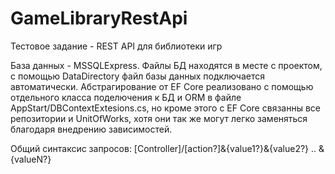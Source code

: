 # GameLibraryRestApi
Тестовое задание - REST API для библиотеки игр 

База данных - MSSQLExpress. Файлы БД находятся в месте с проектом,
с помощью DataDirectory файл базы данных подключается автоматически.
Абстрагирование от EF Core реализовано с помощью отдельного класса
поделючения к БД и ORM в файле AppStart/DBContextExtesions.cs, но
кроме этого с EF Core связанны все репозитории и UnitOfWorks, хотя
они так же могут легко заменяться благодаря внедрению зависимостей.

Общий синтаксис запросов: [Controller]/[action?]&{value1?}&{value2?} .. &{valueN?}
